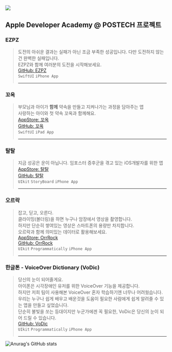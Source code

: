 <img src="https://capsule-render.vercel.app/api?type=Soft&color=auto&height=200&section=header&text=Ruyha%20GitHub&fontSize=45" />


## Apple Developer Academy @ POSTECH 프로젝트

### EZPZ     
>	도전의 아쉬운 결과는 실패가 아닌 조금 부족한 성공입니다. 다만 도전하지 않는건 완벽한 실패입니다.  
> EZPZ와 함께 여러분의 도전을 시작해보세요.  
> [GitHub: EZPZ](https://github.com/DeveloperAcademy-POSTECH/EZPZ)  
> `SwiftUI` `iPhone App`  
> *****  

### 꼬옥  
> 부모님과 아이가 **함께** 약속을 만들고 지켜나가는 과정을 담아주는 앱  
> 사랑하는 아이와 첫 약속 꼬옥과 함께해요.  
> [AppStore: 꼬옥](https://apps.apple.com/us/app/%EA%BC%AC%EC%98%A5/id1631273909)  
> [GitHub: 꼬옥](https://github.com/kko-okk/kko_okk/tree/main)  
> `SwiftUI` `iPad App`  
> *****  

### 탈탈
> 지금 성공은 운이 아닙니다. 임포스터 증후군을 겪고 있는 iOS개발자를 위한 앱  
> [AppStore: 탈탈](https://apps.apple.com/us/app/taltal/id1637629943)  
> [GitHub: 탈탈](https://github.com/DeveloperAcademy-POSTECH/MC3_Team10_TalTal)  
> `UIkit` `StoryBoard` `iPhone App`  
> *****

### 오르락
> 잡고, 딛고, 오른다.  
> 클라이밍(볼더링)을 하면 누구나 암장에서 영상을 촬영합니다.  
> 하지만 단순히 쌓여있는 영상은 스마트폰의 용량만 차지합니다.  
> 오르락과 함께 의미있는 데이터로 활용해보세요.  
> [AppStore: OrrRock](https://apps.apple.com/us/app/orrrock/id6444023093)  
> [GitHub: OrrRock](https://github.com/DeveloperAcademy-POSTECH/MacC-TEAM-8bit)  
> `UIkit` `Programmatically` `iPhone App`  
> *****  

### 한글톤 - VoiceOver Dictionary (VoDic)
> 당신의 눈이 되어줄게요.  
> 아이폰은 시각장애인 유저를 위한 VoiceOver 기능을 제공합니다.  
> 하지만 저희 팀이 사용해본 VoiceOver 혼자 학습하기엔 너무나 어려웠습니다.
> 우리는 누구나 쉽게 배우고 배운것을 도움이 필요한 사람에게 쉽게 알려줄 수 있는 앱을 만들고 싶었습니다.  
> 단순히 불빛을 쏘는 등대이지만 누군가에겐 꼭 필요한, VoDic은 당신의 눈이 되어 드릴 수 있습니다.  
> [GitHub: VoDic](https://github.com/DeveloperAcademy-POSTECH/Hangleton_Team8_LightHouse)  
> `UIkit` `Programmatically` `iPhone App`  
> *****  


![Anurag's GitHub stats](https://github-readme-stats.vercel.app/api?username=Ruyha&show_icons=true&theme=radical)

<!--
**RuyHa/RuyHa** is a ✨ _special_ ✨ repository because its `README.md` (this file) appears on your GitHub profile.

Here are some ideas to get you started:

- 🔭 I’m currently working on ...
- 🌱 I’m currently learning ...
- 👯 I’m looking to collaborate on ...
- 🤔 I’m looking for help with ...
- 💬 Ask me about ...
- 📫 How to reach me: ...
- 😄 Pronouns: ...
- ⚡ Fun fact: ...
-->
